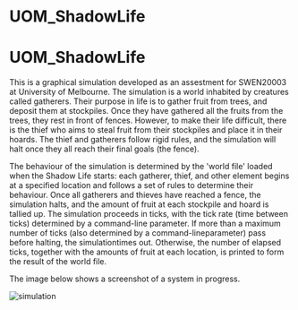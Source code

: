 # UOM_ShadowLife
# UOM_ShadowLife
This is a graphical simulation developed as an assestment for SWEN20003 at University of Melbourne. The simulation is a world inhabited by creatures called gatherers. Their purpose in life is to gather fruit from trees, and deposit them at stockpiles. Once they have gathered all the fruits from the trees, they rest in front of fences. However, to make their life difficult, there is the thief who aims to steal fruit from their stockpiles and place it in their hoards. The thief and gatherers follow rigid rules, and the simulation will halt once they all reach their final goals (the fence).

The behaviour of the simulation is determined by the 'world file' loaded when the Shadow Life starts: each gatherer, thief,  and  other  element  begins  at  a  specified  location  and follows a set of rules to determine their behaviour.  Once all gatherers and thieves have reached a fence, the simulation halts, and the amount of fruit at each stockpile and hoard is tallied up. The simulation proceeds in ticks, with the tick rate (time between ticks) determined by a command-line  parameter. If more than a maximum number of ticks (also determined by a command-lineparameter) pass before halting, the simulationtimes out. Otherwise, the number of elapsed ticks, together with the amounts of fruit at each location, is printed to form the result of the world file.

The image below shows a screenshot of a system in progress.

![simulation](https://user-images.githubusercontent.com/62633701/113553613-649a4200-963b-11eb-8b68-d8f86fe1281b.png)
